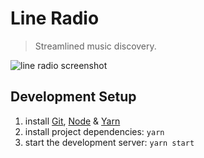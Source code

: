 # Line Radio

> Streamlined music discovery.

![line radio screenshot](https://linerad.io/screenshot.png)

## Development Setup

1. install [Git](https://git-scm.com/book/en/v2/Getting-Started-Installing-Git), [Node](https://nodejs.org/en/download)
   & [Yarn](https://yarnpkg.com/lang/en/docs/install)
2. install project dependencies: `yarn`
3. start the development server: `yarn start`
